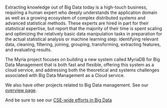 Extracting knowledge out of Big Data today is a high-touch business,  requiring a human expert who deeply understands the application domain  as well as a growing ecosystem of complex distributed systems and  advanced statistical methods. These experts are hired in part for  their statistical expertise, but report that the majority of their time  is spent scaling and optimizing the relatively basic data manipulation  tasks in preparation for the actual statistical analysis or machine  learning step: identifying relevant data, cleaning, filtering, joining,  grouping, transforming, extracting features, and evaluating results.

The Myria project focuses on building a new system called MyriaDB for Big Data Management  that is both fast and flexible, offering this system as a cloud service,  and addressing both the theoretical and systems challenges associated  with Big Data Management as a Cloud service.

We also have other projects related to Big Data management. See our [overview page](https://www.cs.washington.edu/node/8749/).

And be sure to see our [CSE-wide efforts in Big Data](http://www.cs.washington.edu/research/bigdata)